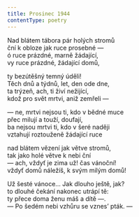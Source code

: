 ```yaml
---
title: Prosinec 1944
contentType: poetry
---
```


<section>

Nad blátem tábora pár holých stromů  
ční k obloze jak ruce prosebné —  
ó ruce prázdné, marně žádající,  
vy ruce prázdné, žádající domů,

ty bezútěšný temný úděli!  
Těch dnů a týdnů, let, den ode dne,  
ta trýzeň, ach, ti živí nežijící,  
kdož pro svět mrtvi, aniž zemřeli —

— ne, mrtvi nejsou ti, kdo v bědné muce  
přec milují a touží, doufají,  
ba nejsou mrtvi ti, kdo v šeré naději  
vztahují roztouženě žádající ruce

nad blátem vězení jak větve stromů,  
tak jako holé větve k nebi ční  
— ach, vždyť je zima už! čas vánoční!  
vždyť domů náležíš, k svým milým domů!

Už šesté vánoce… Jak dlouho ještě, jak?  
to dlouhé čekání nakonec utrápí tě:  
ty přece doma ženu máš a dítě —.  
— Po šedém nebi vzhůru se vznes’ pták. —

</section>
